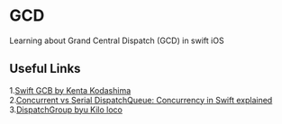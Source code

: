 # GCD
Learning about Grand Central Dispatch (GCD) in swift iOS

## Useful Links
1.[Swift GCB by Kenta Kodashima](https://medium.com/@KentaKodashima/swift-grand-central-dispatch-gcd-80bcb16a147f)<br/>
2.[Concurrent vs Serial DispatchQueue: Concurrency in Swift explained](https://www.avanderlee.com/swift/concurrent-serial-dispatchqueue/)<br/>
3.[DispatchGroup byu Kilo loco](https://www.youtube.com/watch?v=lOI0aUkeuLw&t=791s)<br/>
